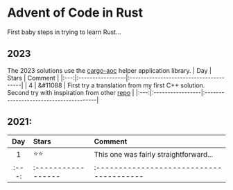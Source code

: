 # Advent of Code in Rust

First baby steps in trying to learn Rust...

## 2023
The 2023 solutions use the [cargo-aoc](https://github.com/gobanos/cargo-aoc) helper application library.
| Day | Stars            | Comment                                |
|:---:|:-----------------|:---------------------------------------|
|  4  | &#11088          | First try a translation from my first C++ solution. Second try with inspiration from other [repo](https://github.com/believer/advent-of-code/blob/master/rust/2023/) |
|:---:|:-----------------|:---------------------------------------|


## 2021:
| Day | Stars            | Comment                                |
|:---:|:-----------------|:---------------------------------------|
|  1  | &#11088;&#11088; | This one was fairly straightforward... |
|:---:|:-----------------|:---------------------------------------|

